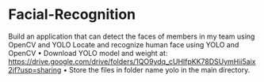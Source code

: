 # Facial-Recognition
Build an application that can detect the faces of members in my team using OpenCV and YOLO
Locate and recognize human face using YOLO and OpenCV
•	Download YOLO model and weight at: https://drive.google.com/drive/folders/1QO9ydq_cUHlfpKK78DSUymHii5aix2jf?usp=sharing
•	Store the files in folder name yolo in the main directory.
